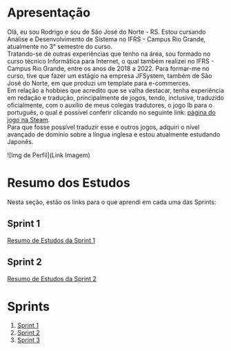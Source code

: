 # Apresentação

Olá, eu sou Rodrigo e sou de São José do Norte - RS. Estou cursando Análise e Desenvolvimento de Sistema no IFRS - Campus Rio Grande, atualmente no 3° semestre do curso.\
Tratando-se de outras experiências que tenho na área, sou formado no curso técnico Informática para Internet, o qual também realizei no IFRS - Campus Rio Grande, entre os anos de 2018 a 2022. Para formar-me no curso, tive que fazer um estágio na empresa JFSystem, também de São José do Norte, em que produzi um template para e-commerces.\
Em relação a hobbies que acredito que se valha destacar, tenha experiência em redação e tradução, principalmente de jogos, tendo, inclusive, traduzido oficialmente, com o auxílio de meus colegas tradutores, o jogo Ib para o português, o qual é possível conferir clicando no seguinte link: [página do jogo na Steam](https://store.steampowered.com/app/1901370/Ib/).\
Para que fosse possível traduzir esse e outros jogos, adquiri o nível avançado de domínio sobre a língua inglesa e estou atualmente estudando Japonês.

![Img de Perfil](Link Imagem)

# Resumo dos Estudos

Nesta seção, estão os links para o que aprendi em cada uma das Sprints:

## Sprint 1

[Resumo de Estudos da Sprint 1](Sprint%201/README.md)

## Sprint 2

[Resumo de Estudos da Sprint 2](Sprint%202/README.md)

# Sprints

1. [Sprint 1](Sprint%201)
2. [Sprint 2](Sprint%202)
3. [Sprint 3](Sprint%203)
